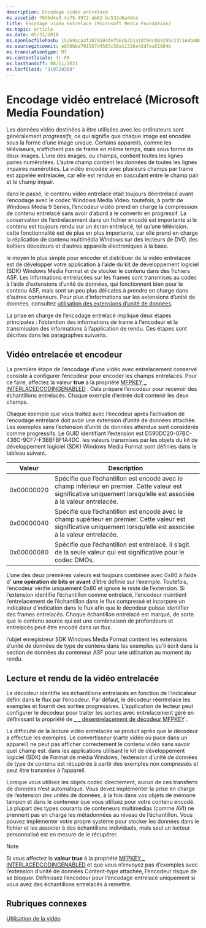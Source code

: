 ```yaml
---
description: Encodage vidéo entrelacé
ms.assetid: 7695d4e3-4a75-4972-ab02-bc532d6a4dce
title: Encodage vidéo entrelacé (Microsoft Media Foundation)
ms.topic: article
ms.date: 05/31/2018
ms.openlocfilehash: 15269aca3f2878504fef56c62b1a1d70ecd89295c237164ba864b15aaae371d4
ms.sourcegitcommit: e858bbe701567d4583c50a11326e42d7ea51804b
ms.translationtype: MT
ms.contentlocale: fr-FR
ms.lasthandoff: 08/11/2021
ms.locfileid: "119724389"
---
```

# <a name="interlaced-video-encoding-microsoft-media-foundation"></a>Encodage vidéo entrelacé (Microsoft Media Foundation)

Les données vidéo destinées à être utilisées avec les ordinateurs sont généralement *progressifs*, ce qui signifie que chaque image est encodée sous la forme d’une image unique. Certains appareils, comme les téléviseurs, n’affichent pas de frame en même temps, mais sous forme de deux images. L’une des images, ou champs, contient toutes les lignes paires numérotées. L’autre champ contient les données de toutes les lignes impaires numérotées. La vidéo encodée avec plusieurs champs par trame est appelée entrelacée, car elle est rendue en basculant entre le champ pair et le champ impair.

dans le passé, le contenu vidéo entrelacé était toujours déentrelacé avant l’encodage avec le codec Windows Media Video. toutefois, à partir de Windows Media 9 Series, l’encodeur vidéo prend en charge la compression de contenu entrelacé sans avoir d’abord à le convertir en progressif. La conservation de l’entrelacement dans un fichier encodé est importante si le contenu est toujours rendu sur un écran entrelacé, tel qu’une télévision. cette fonctionnalité est de plus en plus importante, car elle prend en charge la réplication de contenu multimédia Windows sur des lecteurs de DVD, des boîtiers décodeurs et d’autres appareils électroniques à la base.

le moyen le plus simple pour encoder et distribuer de la vidéo entrelacée est de développer votre application à l’aide du kit de développement logiciel (SDK) Windows Media Format et de stocker le contenu dans des fichiers ASF. Les informations entrelacées sur les frames sont transmises au codec à l’aide d’extensions d’unité de données, qui fonctionnent bien pour le contenu ASF, mais sont un peu plus délicates à prendre en charge dans d’autres conteneurs. Pour plus d’informations sur les extensions d’unité de données, consultez [utilisation des extensions d’unité de données](usingdataunitextensions.md).

La prise en charge de l’encodage entrelacé implique deux étapes principales : l’obtention des informations de trame à l’encodeur et la transmission des informations à l’application de rendu. Ces étapes sont décrites dans les paragraphes suivants.

## <a name="interlaced-video-and-the-encoder"></a>Vidéo entrelacée et encodeur

La première étape de l’encodage d’une vidéo avec entrelacement conservé consiste à configurer l’encodeur pour encoder les champs entrelacés. Pour ce faire, affectez la valeur **true** à la propriété [MFPKEY \_ INTERLACEDCODINGENABLED](mfpkey-interlacedcodingenabledproperty.md) . Cela prépare l’encodeur pour recevoir des échantillons entrelacés. Chaque exemple d’entrée doit contenir les deux champs.

Chaque exemple que vous traitez avec l’encodeur après l’activation de l’encodage entrelacé doit avoir une extension d’unité de données attachée. Les exemples sans l’extension d’unité de données attendue sont considérés comme progressifs. Le GUID identifiant l’extension est D590DC20-07BC-436C-9CF7-F3BBFBF1A4DC. les valeurs transmises par les objets du kit de développement logiciel (SDK) Windows Media Format sont définies dans le tableau suivant.



| Valeur      | Description                                                                                                                              |
|------------|------------------------------------------------------------------------------------------------------------------------------------------|
| 0x00000020 | Spécifie que l’échantillon est encodé avec le champ inférieur en premier. Cette valeur est significative uniquement lorsqu’elle est associée à la valeur entrelacée. |
| 0x00000040 | Spécifie que l’échantillon est encodé avec le champ supérieur en premier. Cette valeur est significative uniquement lorsqu’elle est associée à la valeur entrelacée.    |
| 0x00000080 | Spécifie que l’échantillon est entrelacé. Il s’agit de la seule valeur qui est significative pour le codec DMOs.                                    |



 

L’une des deux premières valeurs est toujours combinée avec 0x80 à l’aide d' **une opération de bits or avant** d’être définie sur l’exemple. Toutefois, l’encodeur vérifie uniquement 0x80 et ignore le reste de l’extension. Si l’extension identifie l’échantillon comme entrelacé, l’encodeur maintient l’entrelacement de l’échantillon dans le flux compressé et incorpore un indicateur d’indication dans le flux afin que le décodeur puisse identifier des frames entrelacés. Chaque échantillon entrelacé est marqué, de sorte que le contenu source qui est une combinaison de profondeurs et entrelacés peut être encodé dans un flux.

l’objet enregistreur SDK Windows Media Format contient les extensions d’unité de données de type de contenu dans les exemples qu’il écrit dans la section de données du conteneur ASF pour une utilisation au moment du rendu.

## <a name="reading-and-rendering-interlaced-video"></a>Lecture et rendu de la vidéo entrelacée

Le décodeur identifie les échantillons entrelacés en fonction de l’indicateur défini dans le flux par l’encodeur. Par défaut, le décodeur réentrelace les exemples et fournit des sorties progressives. L’application de lecteur peut configurer le décodeur pour traiter les sorties avec entrelacement géré en définissant la propriété de [ \_ \_ désentrelacement de décodeur MFPKEY](mfpkey-decoder-deinterlacingproperty.md) .

La difficulté de la lecture vidéo entrelacée se produit après que le décodeur a effectué les exemples. Le convertisseur (carte vidéo ou puce dans un appareil) ne peut pas afficher correctement le contenu vidéo sans savoir quel champ est. dans les applications utilisant le kit de développement logiciel (SDK) de Format de média Windows, l’extension d’unité de données de type de contenu est récupérée à partir des exemples non compressés et peut être transmise à l’appareil.

Lorsque vous utilisez les objets codec directement, aucun de ces transferts de données n’est automatique. Vous devez implémenter la prise en charge de l’extension des unités de données, à la fois dans vos objets de mémoire tampon et dans le conteneur que vous utilisez pour votre contenu encodé. La plupart des types courants de conteneurs multimédias (comme AVI) ne prennent pas en charge les métadonnées au niveau de l’échantillon. Vous pouvez implémenter votre propre système pour stocker les données dans le fichier et les associer à des échantillons individuels, mais seul un lecteur personnalisé est en mesure de le récupérer.

> [!Note]  
> Si vous affectez la **valeur true** à la propriété [MFPKEY \_ INTERLACEDCODINGENABLED](mfpkey-interlacedcodingenabledproperty.md) et que vous n’envoyez pas d’exemples avec l’extension d’unité de données Content-type attachée, l’encodeur risque de se bloquer. Définissez l’encodeur pour l’encodage entrelacé uniquement si vous avez des échantillons entrelacés à remettre.

 

## <a name="related-topics"></a>Rubriques connexes

<dl> <dt>

[Utilisation de la vidéo](workingwithvideo.md)
</dt> </dl>

 

 



